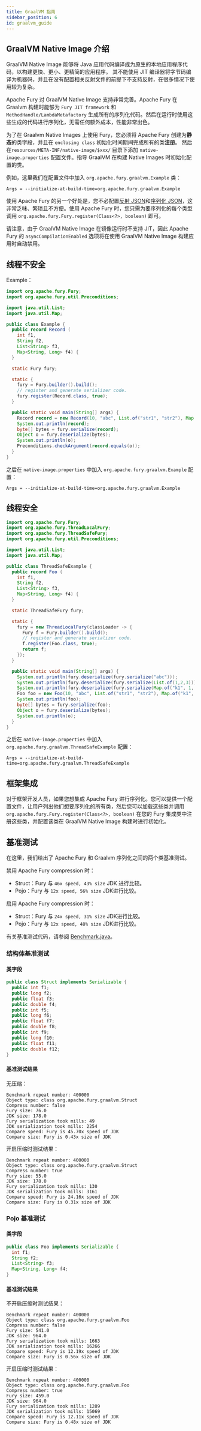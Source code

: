 ```yaml
---
title: GraalVM 指南
sidebar_position: 6
id: graalvm_guide
---
```


## GraalVM Native Image 介绍

GraalVM Native Image 能够将 Java 应用代码编译成为原生的本地应用程序代码，以构建更快、更小、更精简的应用程序。
其不能使用 JIT 编译器将字节码编译为机器码，并且在没有配置相关反射文件的前提下不支持反射，在很多情况下使用较为复杂。

Apache Fury 对 GraalVM Native Image 支持非常完善。Apache Fury 在 Graalvm 构建时能够为 `Fury JIT framework` 和 `MethodHandle/LambdaMetafactory` 生成所有的序列化代码。然后在运行时使用这些生成的代码进行序列化，无需任何额外成本，性能非常出色。

为了在 Graalvm Native Images 上使用 Fury，您必须将 Apache Fury 创建为**静态**的类字段，并且在 `enclosing class` 初始化时间期间完成所有的类**注册**。 然后在`resources/META-INF/native-image/$xxx/` 目录下添加 `native-image.properties` 配置文件。指导 GraalVM 在构建 Native Images 时初始化配置的类。

例如，这里我们在配置文件中加入 `org.apache.fury.graalvm.Example` 类：

```properties
Args = --initialize-at-build-time=org.apache.fury.graalvm.Example
```

使用 Apache Fury 的另一个好处是，您不必配置[反射 JSON](https://www.graalvm.org/latest/reference-manual/native-image/metadata/#specifying-reflection-metadata-in-json)和[序列化 JSON](https://www.graalvm.org/latest/reference-manual/native-image/metadata/#serialization)，这非常乏味、繁琐且不方便。使用 Apache Fury 时，您只需为要序列化的每个类型调用 `org.apache.fury.Fury.register(Class<?>, boolean)` 即可。

请注意，由于 GraalVM Native Image 在镜像运行时不支持 JIT，因此 Apache Fury 的 `asyncCompilationEnabled` 选项将在使用 GraalVM Native Image 构建应用时自动禁用。

## 线程不安全

Example：

```java
import org.apache.fury.Fury;
import org.apache.fury.util.Preconditions;

import java.util.List;
import java.util.Map;

public class Example {
  public record Record (
    int f1,
    String f2,
    List<String> f3,
    Map<String, Long> f4) {
  }

  static Fury fury;

  static {
    fury = Fury.builder().build();
    // register and generate serializer code.
    fury.register(Record.class, true);
  }

  public static void main(String[] args) {
    Record record = new Record(10, "abc", List.of("str1", "str2"), Map.of("k1", 10L, "k2", 20L));
    System.out.println(record);
    byte[] bytes = fury.serialize(record);
    Object o = fury.deserialize(bytes);
    System.out.println(o);
    Preconditions.checkArgument(record.equals(o));
  }
}
```

之后在 `native-image.properties` 中加入 `org.apache.fury.graalvm.Example` 配置：

```properties
Args = --initialize-at-build-time=org.apache.fury.graalvm.Example
```

## 线程安全

```java
import org.apache.fury.Fury;
import org.apache.fury.ThreadLocalFury;
import org.apache.fury.ThreadSafeFury;
import org.apache.fury.util.Preconditions;

import java.util.List;
import java.util.Map;

public class ThreadSafeExample {
  public record Foo (
    int f1,
    String f2,
    List<String> f3,
    Map<String, Long> f4) {
  }

  static ThreadSafeFury fury;

  static {
    fury = new ThreadLocalFury(classLoader -> {
      Fury f = Fury.builder().build();
      // register and generate serializer code.
      f.register(Foo.class, true);
      return f;
    });
  }

  public static void main(String[] args) {
    System.out.println(fury.deserialize(fury.serialize("abc")));
    System.out.println(fury.deserialize(fury.serialize(List.of(1,2,3))));
    System.out.println(fury.deserialize(fury.serialize(Map.of("k1", 1, "k2", 2))));
    Foo foo = new Foo(10, "abc", List.of("str1", "str2"), Map.of("k1", 10L, "k2", 20L));
    System.out.println(foo);
    byte[] bytes = fury.serialize(foo);
    Object o = fury.deserialize(bytes);
    System.out.println(o);
  }
}
```

之后在 `native-image.properties` 中加入 `org.apache.fury.graalvm.ThreadSafeExample` 配置：

```properties
Args = --initialize-at-build-time=org.apache.fury.graalvm.ThreadSafeExample
```

## 框架集成

对于框架开发人员，如果您想集成 Apache Fury 进行序列化。您可以提供一个配置文件，让用户列出他们想要序列化的所有类，然后您可以加载这些类并调用 `org.apache.fury.Fury.register(Class<?>, boolean)` 在您的 Fury 集成类中注册这些类，并配置该类在 GraalVM Native Image 构建时进行初始化。

## 基准测试

在这里，我们给出了 Apache Fury 和 Graalvm 序列化之间的两个类基准测试。

禁用 Apache Fury compression 时：

- Struct：Fury 与 `46x speed, 43% size` JDK 进行比较。
- Pojo：Fury 与 `12x speed, 56% size` JDK进行比较。

启用 Apache Fury compression 时：

- Struct：Fury 与 `24x speed, 31% size` JDK进行比较。
- Pojo：Fury 与 `12x speed, 48% size` JDK进行比较。

有关基准测试代码，请参阅 [Benchmark.java](https://github.com/apache/fury/blob/main/integration_tests/graalvm_tests/src/main/java/org/apache/fury/graalvm/Benchmark.java)。

### 结构体基准测试

#### 类字段

```java
public class Struct implements Serializable {
  public int f1;
  public long f2;
  public float f3;
  public double f4;
  public int f5;
  public long f6;
  public float f7;
  public double f8;
  public int f9;
  public long f10;
  public float f11;
  public double f12;
}
```

#### 基准测试结果

无压缩：

```
Benchmark repeat number: 400000
Object type: class org.apache.fury.graalvm.Struct
Compress number: false
Fury size: 76.0
JDK size: 178.0
Fury serialization took mills: 49
JDK serialization took mills: 2254
Compare speed: Fury is 45.70x speed of JDK
Compare size: Fury is 0.43x size of JDK
```

开启压缩时测试结果：

```
Benchmark repeat number: 400000
Object type: class org.apache.fury.graalvm.Struct
Compress number: true
Fury size: 55.0
JDK size: 178.0
Fury serialization took mills: 130
JDK serialization took mills: 3161
Compare speed: Fury is 24.16x speed of JDK
Compare size: Fury is 0.31x size of JDK
```

### Pojo 基准测试

#### 类字段

```java
public class Foo implements Serializable {
  int f1;
  String f2;
  List<String> f3;
  Map<String, Long> f4;
}
```

#### 基准测试结果

不开启压缩时测试结果：

```
Benchmark repeat number: 400000
Object type: class org.apache.fury.graalvm.Foo
Compress number: false
Fury size: 541.0
JDK size: 964.0
Fury serialization took mills: 1663
JDK serialization took mills: 16266
Compare speed: Fury is 12.19x speed of JDK
Compare size: Fury is 0.56x size of JDK
```

开启压缩时测试结果：

```
Benchmark repeat number: 400000
Object type: class org.apache.fury.graalvm.Foo
Compress number: true
Fury size: 459.0
JDK size: 964.0
Fury serialization took mills: 1289
JDK serialization took mills: 15069
Compare speed: Fury is 12.11x speed of JDK
Compare size: Fury is 0.48x size of JDK
```
